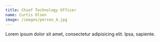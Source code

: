 ```yaml
---
title: Chief Technology Officer
name: Curtis Olsen
image: /images/person_4.jpg
---
```


Lorem ipsum dolor sit amet, consectetur adipisicing elit. Ipsa, sapiente.